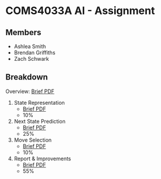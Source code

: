 # COMS4033A AI - Assignment

## Members

* Ashlea Smith
* Brendan Griffiths
* Zach Schwark

## Breakdown

Overview: [Brief PDF](assignment_briefs/RBC_Overview.pdf)

1. State Representation
    * [Brief PDF](assignment_briefs/State_Representation.pdf)
    * 10%
2. Next State Prediction
    * [Brief PDF](assignment_briefs/Next_State_Prediction.pdf)
    * 25%
3. Move Selection
    * [Brief PDF](assignment_briefs/Move_Selection.pdf)
    * 10%
4. Report & Improvements
    * [Brief PDF](assignment_briefs/Report.pdf)
    * 55%
